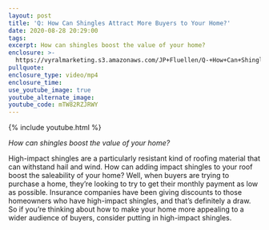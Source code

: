```yaml
---
layout: post
title: 'Q: How Can Shingles Attract More Buyers to Your Home?'
date: 2020-08-28 20:29:00
tags:
excerpt: How can shingles boost the value of your home?
enclosure: >-
  https://vyralmarketing.s3.amazonaws.com/JP+Fluellen/Q-+How+Can+Shingles+Attract+More+Buyers+to+Your+Home_.mp4
pullquote:
enclosure_type: video/mp4
enclosure_time:
use_youtube_image: true
youtube_alternate_image:
youtube_code: mTW82RZJRWY
---
```


{% include youtube.html %}

*How can shingles boost the value of your home?*

High-impact shingles are a particularly resistant kind of roofing material that can withstand hail and wind. How can adding impact shingles to your roof boost the saleability of your home? Well, when buyers are trying to purchase a home, they’re looking to try to get their monthly payment as low as possible. Insurance companies have been giving discounts to those homeowners who have high-impact shingles, and that’s definitely a draw. So if you’re thinking about how to make your home more appealing to a wider audience of buyers, consider putting in high-impact shingles.